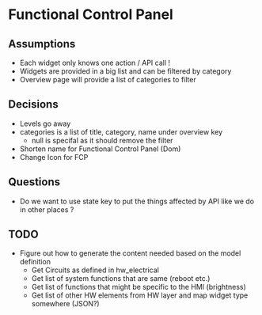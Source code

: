 # Functional Control Panel


## Assumptions
- Each widget only knows one action / API call !
- Widgets are provided in a big list and can be filtered by category
- Overview page will provide a list of categories to filter

## Decisions
- Levels go away
- categories is a list of title, category, name under overview key
    - null is specifal as it should remove the filter
- Shorten name for Functional Control Panel (Dom)
- Change Icon for FCP


## Questions
- Do we want to use state key to put the things affected by API like we do in other places ?


## TODO
- Figure out how to generate the content needed based on the model definition
     - Get Circuits as defined in hw_electrical
     - Get list of system functions that are same (reboot etc.)
     - Get list of functions that might be specific to the HMI (brightness)
     - Get list of other HW elements from HW layer and map widget type somewhere (JSON?)
